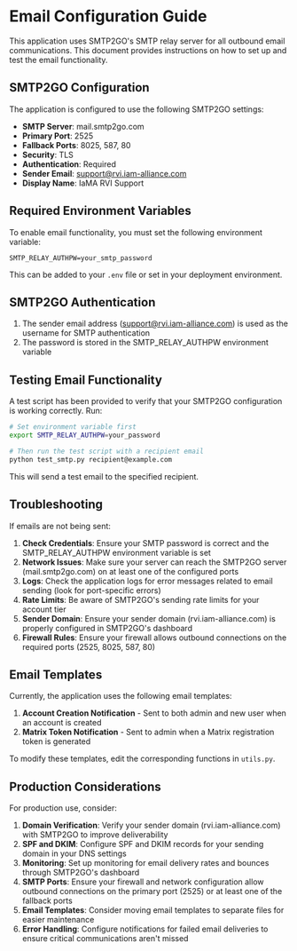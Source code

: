 # Email Configuration Guide

This application uses SMTP2GO's SMTP relay server for all outbound email communications. This document provides instructions on how to set up and test the email functionality.

## SMTP2GO Configuration

The application is configured to use the following SMTP2GO settings:

- **SMTP Server**: mail.smtp2go.com
- **Primary Port**: 2525
- **Fallback Ports**: 8025, 587, 80
- **Security**: TLS
- **Authentication**: Required
- **Sender Email**: support@rvi.iam-alliance.com
- **Display Name**: IaMA RVI Support

## Required Environment Variables

To enable email functionality, you must set the following environment variable:

```
SMTP_RELAY_AUTHPW=your_smtp_password
```

This can be added to your `.env` file or set in your deployment environment.

## SMTP2GO Authentication

1. The sender email address (support@rvi.iam-alliance.com) is used as the username for SMTP authentication
2. The password is stored in the SMTP_RELAY_AUTHPW environment variable

## Testing Email Functionality

A test script has been provided to verify that your SMTP2GO configuration is working correctly. Run:

```bash
# Set environment variable first
export SMTP_RELAY_AUTHPW=your_password

# Then run the test script with a recipient email
python test_smtp.py recipient@example.com
```

This will send a test email to the specified recipient.

## Troubleshooting

If emails are not being sent:

1. **Check Credentials**: Ensure your SMTP password is correct and the SMTP_RELAY_AUTHPW environment variable is set
2. **Network Issues**: Make sure your server can reach the SMTP2GO server (mail.smtp2go.com) on at least one of the configured ports
3. **Logs**: Check the application logs for error messages related to email sending (look for port-specific errors)
4. **Rate Limits**: Be aware of SMTP2GO's sending rate limits for your account tier
5. **Sender Domain**: Ensure your sender domain (rvi.iam-alliance.com) is properly configured in SMTP2GO's dashboard
6. **Firewall Rules**: Ensure your firewall allows outbound connections on the required ports (2525, 8025, 587, 80)

## Email Templates

Currently, the application uses the following email templates:

1. **Account Creation Notification** - Sent to both admin and new user when an account is created
2. **Matrix Token Notification** - Sent to admin when a Matrix registration token is generated

To modify these templates, edit the corresponding functions in `utils.py`.

## Production Considerations

For production use, consider:

1. **Domain Verification**: Verify your sender domain (rvi.iam-alliance.com) with SMTP2GO to improve deliverability
2. **SPF and DKIM**: Configure SPF and DKIM records for your sending domain in your DNS settings
3. **Monitoring**: Set up monitoring for email delivery rates and bounces through SMTP2GO's dashboard
4. **SMTP Ports**: Ensure your firewall and network configuration allow outbound connections on the primary port (2525) or at least one of the fallback ports
5. **Email Templates**: Consider moving email templates to separate files for easier maintenance
6. **Error Handling**: Configure notifications for failed email deliveries to ensure critical communications aren't missed